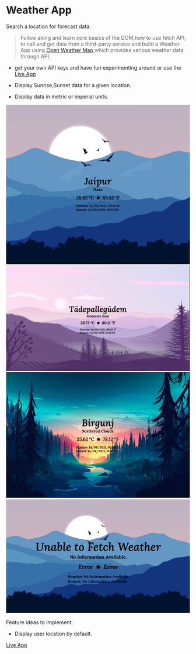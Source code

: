 # Weather App
Search a location for forecast data.

> Follow along and learn 
core basics of the DOM,how to use fetch API, to call and get data from a third-party service and build a Weather App using [Open Weather Map](https://openweathermap.org/),which provides various weather data through API.

- get your own API keys and have fun experimenting around or use the [Live App](https://weatherapp.prilily.repl.co 
)


- Display Sunrise,Sunset data for a given location.
- Display data in metric or imperial units.

![weatherapp](images/screenshots/s12.png)
![weatherapp](images/screenshots/s14.png)
![weatherapp](images/screenshots/s15.png)
![weatherapp](images/screenshots/s11.png)


Feature ideas to implement.
- Display user location by default.


[Live App](https://weatherapp.prilily.repl.co 
)
